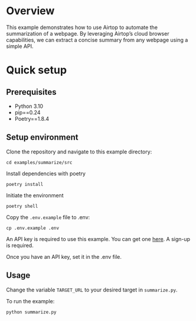 # Overview

This example demonstrates how to use Airtop to automate the summarization of a webpage. By leveraging Airtop’s cloud browser capabilities, we can extract a concise summary from any webpage using a simple API.

# Quick setup

## Prerequisites

- Python 3.10
- pip==0.24
- Poetry==1.8.4

## Setup environment

Clone the repository and navigate to this example directory:

`cd examples/summarize/src`

Install dependencies with poetry

`poetry install`

Initiate the environment

`poetry shell`

Copy the `.env.example` file to .env:

`cp .env.example .env`

An API key is required to use this example. You can get one [here](https://portal.airtop.ai/api-keys). A sign-up is required.

Once you have an API key, set it in the .env file.

## Usage

Change the variable `TARGET_URL` to your desired target in `summarize.py`.

To run the example:

`python summarize.py`
